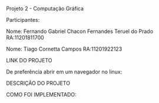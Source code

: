 Projeto 2 - Computação Gráfica

Participantes:

Nome: Fernando Gabriel Chacon Fernandes Teruel do Prado RA:11201811700

Nome: Tiago Cornetta Campos RA:11201922123

LINK DO PROJETO

De preferência abrir em um navegador no linux:

DESCRIÇÃO DO PROJETO

COMO FOI IMPLEMENTADO:
